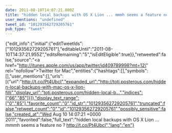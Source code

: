 ```yaml
---
date: 2011-08-10T14:07:21.000Z
title: "hidden local backups with OS X Lion ... mmmh seems a feature no ? http://t.co/Pt4UbcI″"
user_mentions: "undefined"
tweet_id: "101293562729205761"
pub_type: "tweet"
---
```

{"edit_info":{"initial":{"editTweetIds":["101293562729205761"],"editableUntil":"2011-08-10T14:37:21.955Z","editsRemaining":"5","isEditEligible":true}},"retweeted":false,"source":"<a href=\"http://itunes.apple.com/us/app/twitter/id409789998?mt=12\" rel=\"nofollow\">Twitter for Mac</a>","entities":{"hashtags":[],"symbols":[],"user_mentions":[],"urls":[{"url":"http://t.co/Pt4UbcI","expanded_url":"http://toti.posterous.com/hidden-local-backups-with-mac-os-x-lion-filli","display_url":"toti.posterous.com/hidden-local-b…","indices":["66","85"]}]},"display_text_range":["0","85"],"favorite_count":"0","id_str":"101293562729205761","truncated":false,"retweet_count":"0","id":"101293562729205761","possibly_sensitive":false,"created_at":"Wed Aug 10 14:07:21 +0000 2011","favorited":false,"full_text":"hidden local backups with OS X Lion ... mmmh seems a feature no ? http://t.co/Pt4UbcI","lang":"en"}
